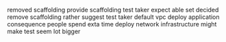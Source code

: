 removed scaffolding provide scaffolding test taker expect able set decided remove scaffolding rather suggest test taker default vpc deploy application consequence people spend exta time deploy network infrastructure might make test seem lot bigger